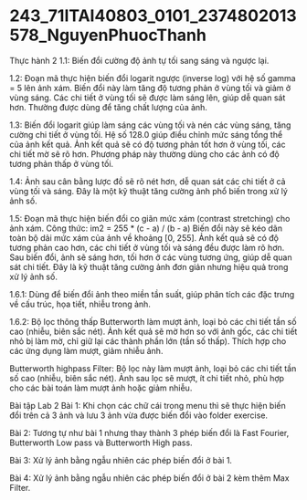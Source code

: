 # 243_71ITAI40803_0101_2374802013578_NguyenPhuocThanh
Thực hành 2
1.1: Biến đổi cường độ ảnh tự tối sang sáng và ngược lại. 

1.2: Đoạn mã thực hiện biến đổi logarit ngược (inverse log) với hệ số gamma = 5 lên ảnh xám. Biến đổi này làm tăng độ tương phản ở vùng tối và giảm ở vùng sáng. Các chi tiết ở vùng tối sẽ được làm sáng lên, giúp dễ quan sát hơn.
Thường được dùng để tăng chất lượng của ảnh.

1.3: Biến đổi logarit giúp làm sáng các vùng tối và nén các vùng sáng, tăng cường chi tiết ở vùng tối. Hệ số 128.0 giúp điều chỉnh mức sáng tổng thể của ảnh kết quả.
Ảnh kết quả sẽ có độ tương phản tốt hơn ở vùng tối, các chi tiết mờ sẽ rõ hơn.
Phương pháp này thường dùng cho các ảnh có độ tương phản thấp ở vùng tối.

1.4: Ảnh sau cân bằng lược đồ sẽ rõ nét hơn, dễ quan sát các chi tiết ở cả vùng tối và sáng.
Đây là một kỹ thuật tăng cường ảnh phổ biến trong xử lý ảnh số.

1.5: Đoạn mã thực hiện biến đổi co giãn mức xám (contrast stretching) cho ảnh xám.
Công thức: im2 = 255 * (c - a) / (b - a)
Biến đổi này sẽ kéo dãn toàn bộ dải mức xám của ảnh về khoảng [0, 255]. Ảnh kết quả sẽ có độ tương phản cao hơn, các chi tiết ở vùng tối và sáng đều được làm rõ hơn.
Sau biến đổi, ảnh sẽ sáng hơn, tối hơn ở các vùng tương ứng, giúp dễ quan sát chi tiết. Đây là kỹ thuật tăng cường ảnh đơn giản nhưng hiệu quả trong xử lý ảnh số.

1.6.1: Dùng để biến đổi ảnh theo miền tần suất, giúp phân tích các đặc trưng về cấu trúc, họa tiết, nhiễu trong ảnh.

1.6.2: Bộ lọc thông thấp Butterworth làm mượt ảnh, loại bỏ các chi tiết tần số cao (nhiễu, biên sắc nét). Ảnh kết quả sẽ mờ hơn so với ảnh gốc, các chi tiết nhỏ bị làm mờ, chỉ giữ lại các thành phần lớn (tần số thấp).
Thích hợp cho các ứng dụng làm mượt, giảm nhiễu ảnh.

Butterworth highpass Filter: Bộ lọc này làm mượt ảnh, loại bỏ các chi tiết tần số cao (nhiễu, biên sắc nét). Ảnh sau lọc sẽ mượt, ít chi tiết nhỏ, phù hợp cho các bài toán làm mượt ảnh hoặc giảm nhiễu.

Bài tập Lab 2
Bài 1: Khi chọn các chữ cái trong menu thì sẽ thực hiện biến đổi trên cả 3 ảnh và lưu 3 ảnh vừa được biến đổi vào folder exercise.

Bài 2: Tương tự như bài 1 nhưng thay thành 3 phép biến đổi là Fast Fourier, Butterworth Low pass và Butterworth High pass.

Bài 3: Xử lý ảnh bằng ngẫu nhiên các phép biến đổi ở bài 1.

Bài 4: Xử lý ảnh bằng ngẫu nhiên các phép biến đổi ở bài 2 kèm thêm Max Filter.